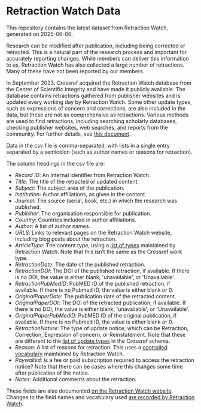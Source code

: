 # Retraction Watch Data

This repository contains the latest dataset from Retraction Watch, generated on 2025-06-06.

Research can be modified after publication, including being corrected or retracted. This is a natural part of the research process and important for accurately reporting changes. While members can deliver this information to us, Retraction Watch has also collected a large number of retractions. Many of these have not been reported by our members.

In September 2023, Crossref acquired the Retraction Watch database from the Center of Scientific Integrity and have made it publicly available. The database contains retractions gathered from publisher websites and is updated every working day by Retraction Watch. Some other update types, such as expressions of concern and corrections, are also included in the data, but these are not as comprehensive as retractions. Various methods are used to find retractions, including searching scholarly databases, checking publisher websites, web searches, and reports from the community. For further details, see [this document](https://retractionwatch.com/wp-content/uploads/2023/12/Building-The-Database.pdf).

Data in the csv file is comma-separated, with lists in a single entry separated by a semicolon (such as author names or reasons for retraction).

The column headings in the csv file are:

- _Record ID_: An internal identifier from Retraction Watch.
- _Title_: The title of the retracted or updated content.
- _Subject_: The subject area of the publication.
- _Institution_: Author affiliations, as given in the content.
- _Journal_: The source (serial, book, etc.) in which the research was published.
- _Publisher_: The organisation responsible for publication.
- _Country_: Countries included in author affiliations.
- _Author_: A list of author names.
- _URLS_: Links to relevant pages on the Retraction Watch website, including blog posts about the retraction.
- _ArticleType_: The content type, using a [list of types](https://retractionwatch.com/retraction-watch-database-user-guide/retraction-watch-database-user-guide-appendix-c-article-types/) maintained by Retraction Watch. Note that this isn’t the same as the Crossref work type.
- _RetractionDate_: The date of the published retraction.
- _RetractionDOI_: The DOI of the published retraction, if available. If there is no DOI, the value is either blank, 'unavailable', or 'Unavailable'.
- _RetractionPubMedID_: PubMED ID of the published retraction, if available. If there is no Pubmed ID, the value is either blank or 0.
- _OriginalPaperDate_: The publication date of the retracted content.
- _OriginalPaperDOI_: The DOI of the retracted publication, if available. If there is no DOI, the value is either blank, 'unavailable', or 'Unavailable'.
- _OriginalPaperPubMedID_: PubMED ID of the original publication, if available. If there is no Pubmed ID, the value is either blank or 0.
- _RetractionNature_: The type of update notice, which can be Retraction, Correction, Expression of concern, or Reinstatement. Note that these are different to the [list of update types](/crossmark/participating-in-crossmark/#00279) in the Crossref schema.
- _Reason_: A list of reasons for retraction. This uses a [controlled vocabulary](https://retractionwatch.com/retraction-watch-database-user-guide/retraction-watch-database-user-guide-appendix-b-reasons/) maintained by Retraction Watch.
- _Paywalled_: Is a fee or paid subscription required to access the retraction notice? Note that there can be cases where this changes some time after publication of the notice.
- _Notes_: Additional comments about the retraction.

These fields are also documented [on the Retraction Watch website](https://retractionwatch.com/retraction-watch-database-user-guide/retraction-watch-database-user-guide-appendix-a-fields/).  Changes to the field names and vocabulary used [are recorded by Retraction Watch](https://retractionwatch.com/retraction-watch-database-user-guide/retraction-watch-database-user-guide-appendix-d-changes/).